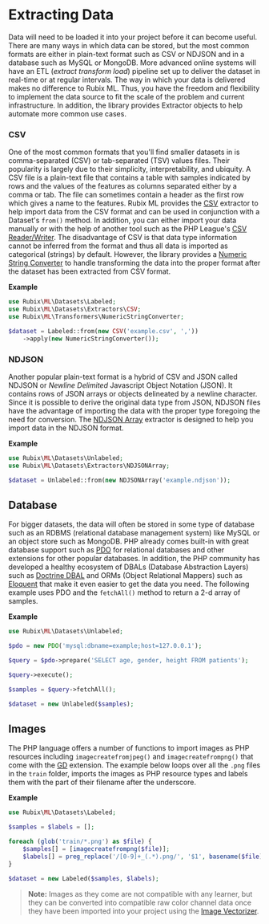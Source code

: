 # Extracting Data
Data will need to be loaded it into your project before it can become useful. There are many ways in which data can be stored, but the most common formats are either in plain-text format such as CSV or NDJSON and in a database such as MySQL or MongoDB. More advanced online systems will have an ETL (*extract transform load*) pipeline set up to deliver the dataset in real-time or at regular intervals. The way in which your data is delivered makes no difference to Rubix ML. Thus, you have the freedom and flexibility to implement the data source to fit the scale of the problem and current infrastructure. In addition, the library provides  Extractor objects to help automate more common use cases.

### CSV
One of the most common formats that you'll find smaller datasets in is comma-separated (CSV) or tab-separated (TSV) values files. Their popularity is largely due to their simplicity, interpretability, and ubiquity. A CSV file is a plain-text file that contains a table with samples indicated by rows and the values of the features as columns separated either by a comma or tab. The file can sometimes contain a header as the first row which gives a name to the features. Rubix ML provides the [CSV](datasets/extractors/csv.md) extractor to help import data from the CSV format and can be used in conjunction with a Dataset's `from()` method. In addition, you can either import your data manually or with the help of another tool such as the PHP League's [CSV Reader/Writer](https://csv.thephpleague.com/). The disadvantage of CSV is that data type information cannot be inferred from the format and thus all data is imported as categorical (strings) by default. However, the library provides a [Numeric String Converter](transformers/numeric-string-converter.md) to handle transforming the data into the proper format after the dataset has been extracted from CSV format.

**Example**

```php
use Rubix\ML\Datasets\Labeled;
use Rubix\ML\Datasets\Extractors\CSV;
use Rubix\ML\Transformers\NumericStringConverter;

$dataset = Labeled::from(new CSV('example.csv', ','))
    ->apply(new NumericStringConverter());
```

### NDJSON
Another popular plain-text format is a hybrid of CSV and JSON called NDJSON or *Newline Delimited* Javascript Object Notation (JSON). It contains rows of JSON arrays or objects delineated by a newline character. Since it is possible to derive the original data type from JSON, NDJSON files have the advantage of importing the data with the proper type foregoing the need for conversion. The [NDJSON Array](datasets/extractors/ndjson-array.md) extractor is designed to help you import data in the NDJSON format.

**Example**

```php
use Rubix\ML\Datasets\Unlabeled;
use Rubix\ML\Datasets\Extractors\NDJSONArray;

$dataset = Unlabeled::from(new NDJSONArray('example.ndjson'));
```

## Database
For bigger datasets, the data will often be stored in some type of database such as an RDBMS (relational database management system) like MySQL or an object store such as MongoDB. PHP already comes built-in with great database support such as [PDO](https://www.php.net/manual/en/book.pdo.php) for relational databases and other extensions for other popular databases. In addition, the PHP community has developed a healthy ecosystem of DBALs (Database Abstraction Layers) such as [Doctrine DBAL](https://www.doctrine-project.org/projects/dbal.html) and ORMs (Object Relational Mappers) such as [Eloquent](https://laravel.com/docs/5.8/eloquent) that make it even easier to get the data you need. The following example uses PDO and the `fetchAll()` method to return a 2-d array of samples.

**Example**

```php
use Rubix\ML\Datasets\Unlabeled;

$pdo = new PDO('mysql:dbname=example;host=127.0.0.1');

$query = $pdo->prepare('SELECT age, gender, height FROM patients');

$query->execute();

$samples = $query->fetchAll();

$dataset = new Unlabeled($samples);
```

## Images
The PHP language offers a number of functions to import images as PHP resources including `imagecreatefromjpeg()` and `imagecreatefrompng()` that come with the [GD](https://www.php.net/manual/en/book.image.php) extension. The example below loops over all the `.png` files in the `train` folder, imports the images as PHP resource types and labels them with the part of their filename after the underscore.

**Example**

```php
use Rubix\ML\Datasets\Labeled;

$samples = $labels = [];

foreach (glob('train/*.png') as $file) {
    $samples[] = [imagecreatefrompng($file)];
    $labels[] = preg_replace('/[0-9]+_(.*).png/', '$1', basename($file));
}

$dataset = new Labeled($samples, $labels);
```

> **Note:** Images as they come are not compatible with any learner, but they can be converted into compatible raw color channel data once they have been imported into your project using the [Image Vectorizer](transformers/image-vectorizer.md).